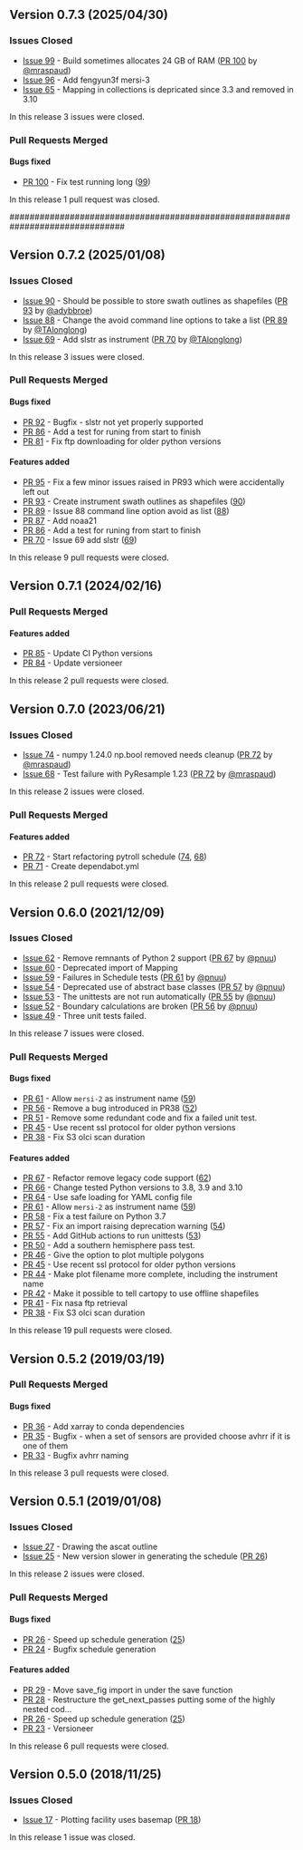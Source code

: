 ## Version 0.7.3 (2025/04/30)

### Issues Closed

* [Issue 99](https://github.com/pytroll/pytroll-schedule/issues/99) - Build sometimes allocates 24 GB of RAM ([PR 100](https://github.com/pytroll/pytroll-schedule/pull/100) by [@mraspaud](https://github.com/mraspaud))
* [Issue 96](https://github.com/pytroll/pytroll-schedule/issues/96) - Add fengyun3f mersi-3
* [Issue 65](https://github.com/pytroll/pytroll-schedule/issues/65) - Mapping in collections is depricated since 3.3 and removed in 3.10

In this release 3 issues were closed.

### Pull Requests Merged

#### Bugs fixed

* [PR 100](https://github.com/pytroll/pytroll-schedule/pull/100) - Fix test running long ([99](https://github.com/pytroll/pytroll-schedule/issues/99))

In this release 1 pull request was closed.


###############################################################################
## Version 0.7.2 (2025/01/08)

### Issues Closed

* [Issue 90](https://github.com/pytroll/pytroll-schedule/issues/90) - Should be possible to store swath outlines as shapefiles ([PR 93](https://github.com/pytroll/pytroll-schedule/pull/93) by [@adybbroe](https://github.com/adybbroe))
* [Issue 88](https://github.com/pytroll/pytroll-schedule/issues/88) - Change the avoid command line options to take a list ([PR 89](https://github.com/pytroll/pytroll-schedule/pull/89) by [@TAlonglong](https://github.com/TAlonglong))
* [Issue 69](https://github.com/pytroll/pytroll-schedule/issues/69) - Add slstr as instrument ([PR 70](https://github.com/pytroll/pytroll-schedule/pull/70) by [@TAlonglong](https://github.com/TAlonglong))

In this release 3 issues were closed.

### Pull Requests Merged

#### Bugs fixed

* [PR 92](https://github.com/pytroll/pytroll-schedule/pull/92) - Bugfix - slstr not yet properly supported
* [PR 86](https://github.com/pytroll/pytroll-schedule/pull/86) - Add a test for runing from start to finish
* [PR 81](https://github.com/pytroll/pytroll-schedule/pull/81) - Fix ftp downloading for older python versions

#### Features added

* [PR 95](https://github.com/pytroll/pytroll-schedule/pull/95) - Fix a few minor issues raised in PR93 which were accidentally left out
* [PR 93](https://github.com/pytroll/pytroll-schedule/pull/93) - Create instrument swath outlines as shapefiles ([90](https://github.com/pytroll/pytroll-schedule/issues/90))
* [PR 89](https://github.com/pytroll/pytroll-schedule/pull/89) - Issue 88 command line option avoid as list ([88](https://github.com/pytroll/pytroll-schedule/issues/88))
* [PR 87](https://github.com/pytroll/pytroll-schedule/pull/87) - Add noaa21
* [PR 86](https://github.com/pytroll/pytroll-schedule/pull/86) - Add a test for runing from start to finish
* [PR 70](https://github.com/pytroll/pytroll-schedule/pull/70) - Issue 69 add slstr ([69](https://github.com/pytroll/pytroll-schedule/issues/69))

In this release 9 pull requests were closed.


## Version 0.7.1 (2024/02/16)


### Pull Requests Merged

#### Features added

* [PR 85](https://github.com/pytroll/pytroll-schedule/pull/85) - Update CI Python versions
* [PR 84](https://github.com/pytroll/pytroll-schedule/pull/84) - Update versioneer

In this release 2 pull requests were closed.

## Version 0.7.0 (2023/06/21)

### Issues Closed

* [Issue 74](https://github.com/pytroll/pytroll-schedule/issues/74) - numpy 1.24.0 np.bool removed needs cleanup ([PR 72](https://github.com/pytroll/pytroll-schedule/pull/72) by [@mraspaud](https://github.com/mraspaud))
* [Issue 68](https://github.com/pytroll/pytroll-schedule/issues/68) - Test failure with PyResample 1.23 ([PR 72](https://github.com/pytroll/pytroll-schedule/pull/72) by [@mraspaud](https://github.com/mraspaud))

In this release 2 issues were closed.

### Pull Requests Merged

#### Features added

* [PR 72](https://github.com/pytroll/pytroll-schedule/pull/72) - Start refactoring pytroll schedule ([74](https://github.com/pytroll/pytroll-schedule/issues/74), [68](https://github.com/pytroll/pytroll-schedule/issues/68))
* [PR 71](https://github.com/pytroll/pytroll-schedule/pull/71) - Create dependabot.yml

In this release 2 pull requests were closed.


## Version 0.6.0 (2021/12/09)

### Issues Closed

* [Issue 62](https://github.com/pytroll/pytroll-schedule/issues/62) - Remove remnants of Python 2 support ([PR 67](https://github.com/pytroll/pytroll-schedule/pull/67) by [@pnuu](https://github.com/pnuu))
* [Issue 60](https://github.com/pytroll/pytroll-schedule/issues/60) - Deprecated import of Mapping
* [Issue 59](https://github.com/pytroll/pytroll-schedule/issues/59) - Failures in Schedule tests ([PR 61](https://github.com/pytroll/pytroll-schedule/pull/61) by [@pnuu](https://github.com/pnuu))
* [Issue 54](https://github.com/pytroll/pytroll-schedule/issues/54) - Deprecated use of abstract base classes ([PR 57](https://github.com/pytroll/pytroll-schedule/pull/57) by [@pnuu](https://github.com/pnuu))
* [Issue 53](https://github.com/pytroll/pytroll-schedule/issues/53) - The unittests are not run automatically ([PR 55](https://github.com/pytroll/pytroll-schedule/pull/55) by [@pnuu](https://github.com/pnuu))
* [Issue 52](https://github.com/pytroll/pytroll-schedule/issues/52) - Boundary calculations are broken ([PR 56](https://github.com/pytroll/pytroll-schedule/pull/56) by [@pnuu](https://github.com/pnuu))
* [Issue 49](https://github.com/pytroll/pytroll-schedule/issues/49) - Three unit tests failed.

In this release 7 issues were closed.

### Pull Requests Merged

#### Bugs fixed

* [PR 61](https://github.com/pytroll/pytroll-schedule/pull/61) - Allow `mersi-2` as instrument name ([59](https://github.com/pytroll/pytroll-schedule/issues/59))
* [PR 56](https://github.com/pytroll/pytroll-schedule/pull/56) - Remove a bug introduced in PR38 ([52](https://github.com/pytroll/pytroll-schedule/issues/52))
* [PR 51](https://github.com/pytroll/pytroll-schedule/pull/51) - Remove some redundant code and fix a failed unit test.
* [PR 45](https://github.com/pytroll/pytroll-schedule/pull/45) - Use recent ssl protocol for older python versions
* [PR 38](https://github.com/pytroll/pytroll-schedule/pull/38) - Fix S3 olci scan duration

#### Features added

* [PR 67](https://github.com/pytroll/pytroll-schedule/pull/67) - Refactor remove legacy code support ([62](https://github.com/pytroll/pytroll-schedule/issues/62))
* [PR 66](https://github.com/pytroll/pytroll-schedule/pull/66) - Change tested Python versions to 3.8, 3.9 and 3.10
* [PR 64](https://github.com/pytroll/pytroll-schedule/pull/64) - Use safe loading for YAML config file
* [PR 61](https://github.com/pytroll/pytroll-schedule/pull/61) - Allow `mersi-2` as instrument name ([59](https://github.com/pytroll/pytroll-schedule/issues/59))
* [PR 58](https://github.com/pytroll/pytroll-schedule/pull/58) - Fix a test failure on Python 3.7
* [PR 57](https://github.com/pytroll/pytroll-schedule/pull/57) - Fix an import raising deprecation warning ([54](https://github.com/pytroll/pytroll-schedule/issues/54))
* [PR 55](https://github.com/pytroll/pytroll-schedule/pull/55) - Add GitHub actions to run unittests ([53](https://github.com/pytroll/pytroll-schedule/issues/53))
* [PR 50](https://github.com/pytroll/pytroll-schedule/pull/50) - Add a southern hemisphere pass test.
* [PR 46](https://github.com/pytroll/pytroll-schedule/pull/46) - Give the option to plot multiple polygons
* [PR 45](https://github.com/pytroll/pytroll-schedule/pull/45) - Use recent ssl protocol for older python versions
* [PR 44](https://github.com/pytroll/pytroll-schedule/pull/44) - Make plot filename more complete, including the instrument name
* [PR 42](https://github.com/pytroll/pytroll-schedule/pull/42) - Make it possible to tell cartopy to use offline shapefiles
* [PR 41](https://github.com/pytroll/pytroll-schedule/pull/41) - Fix nasa ftp retrieval
* [PR 38](https://github.com/pytroll/pytroll-schedule/pull/38) - Fix S3 olci scan duration

In this release 19 pull requests were closed.


## Version 0.5.2 (2019/03/19)


### Pull Requests Merged

#### Bugs fixed

* [PR 36](https://github.com/pytroll/pytroll-schedule/pull/36) - Add xarray to conda dependencies
* [PR 35](https://github.com/pytroll/pytroll-schedule/pull/35) - Bugfix - when a set of sensors are provided choose avhrr if it is one of them
* [PR 33](https://github.com/pytroll/pytroll-schedule/pull/33) - Bugfix avhrr naming

In this release 3 pull requests were closed.

## Version 0.5.1 (2019/01/08)

### Issues Closed

* [Issue 27](https://github.com/pytroll/pytroll-schedule/issues/27) - Drawing the ascat outline
* [Issue 25](https://github.com/pytroll/pytroll-schedule/issues/25) - New version slower in generating the schedule ([PR 26](https://github.com/pytroll/pytroll-schedule/pull/26))

In this release 2 issues were closed.

### Pull Requests Merged

#### Bugs fixed

* [PR 26](https://github.com/pytroll/pytroll-schedule/pull/26) - Speed up schedule generation ([25](https://github.com/pytroll/pytroll-schedule/issues/25))
* [PR 24](https://github.com/pytroll/pytroll-schedule/pull/24) - Bugfix schedule generation

#### Features added

* [PR 29](https://github.com/pytroll/pytroll-schedule/pull/29) - Move save_fig import in under the save function
* [PR 28](https://github.com/pytroll/pytroll-schedule/pull/28) - Restructure the get_next_passes putting some of the highly nested cod…
* [PR 26](https://github.com/pytroll/pytroll-schedule/pull/26) - Speed up schedule generation ([25](https://github.com/pytroll/pytroll-schedule/issues/25))
* [PR 23](https://github.com/pytroll/pytroll-schedule/pull/23) - Versioneer

In this release 6 pull requests were closed.

## Version 0.5.0 (2018/11/25)

### Issues Closed

* [Issue 17](https://github.com/pytroll/pytroll-schedule/issues/17) - Plotting facility uses basemap ([PR 18](https://github.com/pytroll/pytroll-schedule/pull/18))

In this release 1 issue was closed.
